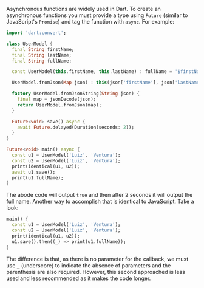 Asynchronous functions are widely used in Dart. To create an asynchronous functions you must provide a type using `Future` (similar to JavaScript's `Promise`) and tag the function with `async`. For example:

```Dart
import 'dart:convert';

class UserModel {
  final String firstName;
  final String lastName;
  final String fullName;

  const UserModel(this.firstName, this.lastName) : fullName = '$firstName $lastName';

  UserModel.fromJson(Map json) : this(json['firstName'], json['lastName']);

  factory UserModel.fromJsonString(String json) {
    final map = jsonDecode(json);
    return UserModel.fromJson(map);
  }

  Future<void> save() async {
    await Future.delayed(Duration(seconds: 2));
  }
}

Future<void> main() async {
  const u1 = UserModel('Luiz', 'Ventura');
  const u2 = UserModel('Luiz', 'Ventura');
  print(identical(u1, u2));
  await u1.save();
  print(u1.fullName);
}
```

The abode code will output `true` and then after 2 seconds it will output the full name.
Another way to accomplish that is identical to JavaScript. Take a look:

```Dart 
main() {
  const u1 = UserModel('Luiz', 'Ventura');
  const u2 = UserModel('Luiz', 'Ventura');
  print(identical(u1, u2));
  u1.save().then((_) => print(u1.fullName));
}
```

The difference is that, as there is no parameter for the callback, we must use `_` (underscore) to indicate the absence of parameters and the parenthesis are also required. However, this second approached is less used and less recommended as it makes the code longer.  